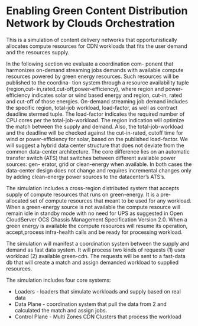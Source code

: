 # Enabling Green Content Distribution Network by Clouds Orchestration
This is a simulation of content delivery networks that opportunistically allocates compute resources for CDN workloads that fits the user demand and the resources supply.

In the following section we evaluate a coordination com- ponent that harmonizes on-demand streaming jobs demands with available compute resources powered by green energy resources. Such resources will be published to the coordina- tion system through a resource availability tuple {region,cut- in,rated,cut-off,power-efficiency}, where region and power- efficiency indicates solar or wind based energy and region, cut-in, rated and cut-off of those energies.
On-demand streaming job demand includes the specific region, total-job workload, load-factor, as well as contract deadline stermed tuple. The load-factor indicates the required number of CPU cores per the total-job-workload. The region indication will optimize the match between the supply and demand. Also, the total-job-workload and the deadline will be checked against the cut-in-rated, cutoff time for wind or power-efficiency for solar, based on the published load-factor. We will suggest a hybrid data center structure that does not deviate from the common data-center architecture. The core difference lies on an automatic transfer switch (ATS) that switches between different available power sources: gen- erator, grid or clean-energy when available. In both cases the data-center design does not change and requires incremental changes only by adding clean-energy power sources to the
datacenter’s ATS’s.

The simulation includes a cross-region distributed system that accepts supply of compute resources that runs on green-energy. It is a pre-allocated set of compute resources that meant to be used for any workload. When a green-energy source is not available the compute resource will remain idle in standby mode with no need for UPS as suggested in Open CloudServer OCS Chassis Management Specification Version 2.0. When a green energy is available the compute resources will resume its operation, accept,process infra-health calls and be ready for processing workload. 

The simulation will manifest a coordination system between the supply and demand as fast data system. It will process two kinds of requests (1) user workload (2) available green-cdn. The requests will be sent to a fast-data db that will create a match and assign demanded workload to supplied resources. 

The simulation includes four core systems:
* Loaders - loaders that simulate workloads and supply based on real data
* Data Plane - coordination system that pull the data from 2 and calculated the match and assign jobs.
* Control Plane - Multi Zones CDN Clusters that process the workload
